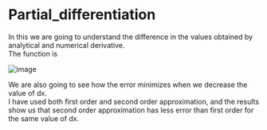 # Partial_differentiation

In this we are going to understand the difference in the values obtained by analytical and numerical derivative.\
The function is

![image](https://user-images.githubusercontent.com/74448981/105075379-b48f5100-5aaf-11eb-83c2-88c2cb179a55.png)

We are also going to see how the error minimizes when we decrease the value of dx.\
I have used both first order and second order approximation, and the results show us that second order approximation has less error than first order for the same value of dx.
